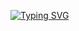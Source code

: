 <!-- <p align="center">
<a href="https://git.io/typing-svg"><img src="https://readme-typing-svg.herokuapp.com?font=Fira+Code&duration=3000&pause=1000&color=000000&center=true&width=435&lines=I'm+a+Student.;Currently+learning+something." alt="Typing SVG" /></a>
<br/>
<a href="https://git.io/streak-stats"><img src="http://github-readme-streak-stats.herokuapp.com?user=ariskhuzaini&theme=dark&currStreakLabel=FFA726&fire=FFA726&ring=FFA726&sideNums=FFD95B"/></a>
<br/><br/>
<a href="https://github.com/anuraghazra/github-readme-stats"><img src="https://github-readme-stats.vercel.app/api?username=ariskhuzaini&show_icons=true&theme=dark&&bg_color=151515&title_color=FEA626&icon_color=FFD95B&text_color=FDFDFD"/></a>
<br/>
<a href="https://github.com/anuraghazra/github-readme-stats"><img src="https://github-readme-stats.vercel.app/api/top-langs/?username=ariskhuzaini&langs_count=8&layout=compact&theme=react&hide_border=true&bg_color=151515&title_color=FFD95B&icon_color=F8D866" width="495px" height="195px"/></a>
</p> -->

<a href="https://git.io/typing-svg"><img src="https://readme-typing-svg.herokuapp.com?font=Fira+Code&duration=3000&pause=1000&color=000000&center=true&width=435&lines=I+cast+Nothingness..;...." alt="Typing SVG" /></a>
